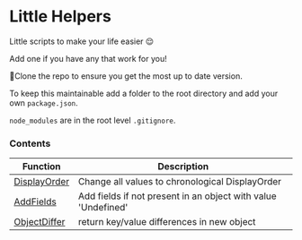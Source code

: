 # Little Helpers 

Little scripts to make your life easier 😌

Add one if you have any that work for you!

📝Clone the repo to ensure you get the most up to date version.

To keep this maintainable add a folder to the root directory and add your own `package.json`. 

`node_modules` are in the root level `.gitignore`.

### Contents

| Function                                                                                      | Description                                                   |
|-----------------------------------------------------------------------------------------------|---------------------------------------------------------------|
| [DisplayOrder](https://github.com/josephclander/little-helpers/tree/main/DisplayOrder)        | Change all values to chronological DisplayOrder               |
| [AddFields](https://github.com/josephclander/little-helpers/tree/main/AddFields)              | Add fields if not present in an object with value 'Undefined' |
| [ObjectDiffer](https://github.com/josephclander/little-helpers/tree/main/ObjectDiffer)        | return key/value differences in new object                    |



